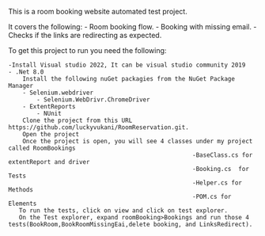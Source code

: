 This is a room booking website automated test project.

It covers the following: 
	- Room booking flow.
	- Booking with missing email.
	- Checks if the links are redirecting as expected.

To get this project to run you need the following:
	
	-Install Visual studio 2022, It can be visual studio community 2019
	- .Net 8.0
        Install the following nuGet packagies from the NuGet Package Manager
	    - Selenium.webdriver
            - Selenium.WebDrivr.ChromeDriver
	    - ExtentReports 
            - NUnit
        Clone the project from this URL https://github.com/luckyvukani/RoomReservation.git.
        Open the project
        Once the project is open, you will see 4 classes under my project called RoomBookings
                                                        -BaseClass.cs for extentReport and driver
                                                        -Booking.cs  for Tests
                                                        -Helper.cs for Methods
                                                        -POM.cs for Elements
       To run the tests, click on view and click on test explorer.
       On the Test explorer, expand roomBooking>Bookings and run those 4 tests(BookRoom,BookRoomMissingEai,delete booking, and LinksRedirect).
